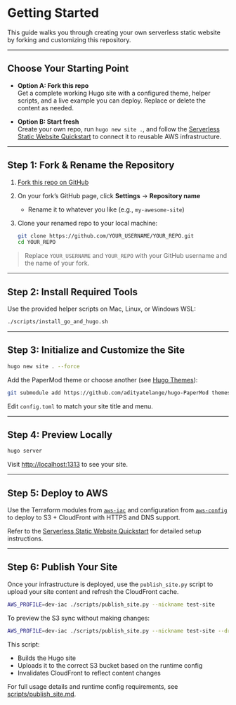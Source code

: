 # Getting Started

This guide walks you through creating your own serverless static website by forking and customizing this repository.

---

## Choose Your Starting Point

- **Option A: Fork this repo**  
  Get a complete working Hugo site with a configured theme, helper scripts, and a live example you can deploy. Replace or delete the content as needed.

- **Option B: Start fresh**  
  Create your own repo, run `hugo new site .`, and follow the [Serverless Static Website Quickstart](https://github.com/tstrall/aws-deployment-guide/blob/main/quickstarts/serverless-site.md) to connect it to reusable AWS infrastructure.

---

## Step 1: Fork & Rename the Repository

1. [Fork this repo on GitHub](https://github.com/tstrall/strall.com/fork)
2. On your fork’s GitHub page, click **Settings** → **Repository name**
   - Rename it to whatever you like (e.g., `my-awesome-site`)
3. Clone your renamed repo to your local machine:

   ```bash
   git clone https://github.com/YOUR_USERNAME/YOUR_REPO.git
   cd YOUR_REPO
   ```

> Replace `YOUR_USERNAME` and `YOUR_REPO` with your GitHub username and the name of your fork.

---

## Step 2: Install Required Tools

Use the provided helper scripts on Mac, Linux, or Windows WSL:

```bash
./scripts/install_go_and_hugo.sh
```

---

## Step 3: Initialize and Customize the Site

```bash
hugo new site . --force
```

Add the PaperMod theme or choose another (see [Hugo Themes](https://themes.gohugo.io/)):

```bash
git submodule add https://github.com/adityatelange/hugo-PaperMod themes/PaperMod
```

Edit `config.toml` to match your site title and menu.

---

## Step 4: Preview Locally

```bash
hugo server
```

Visit [http://localhost:1313](http://localhost:1313) to see your site.

---

## Step 5: Deploy to AWS

Use the Terraform modules from [`aws-iac`](https://github.com/tstrall/aws-iac) and configuration from [`aws-config`](https://github.com/tstrall/aws-config) to deploy to S3 + CloudFront with HTTPS and DNS support.

Refer to the [Serverless Static Website Quickstart](https://github.com/tstrall/aws-deployment-guide/blob/main/quickstarts/serverless-site.md) for detailed setup instructions.

---

## Step 6: Publish Your Site

Once your infrastructure is deployed, use the `publish_site.py` script to upload your site content and refresh the CloudFront cache.

```bash
AWS_PROFILE=dev-iac ./scripts/publish_site.py --nickname test-site
```

To preview the S3 sync without making changes:

```bash
AWS_PROFILE=dev-iac ./scripts/publish_site.py --nickname test-site --dry-run
```

This script:
- Builds the Hugo site
- Uploads it to the correct S3 bucket based on the runtime config
- Invalidates CloudFront to reflect content changes

For full usage details and runtime config requirements, see [scripts/publish_site.md](./scripts/publish_site.md).
